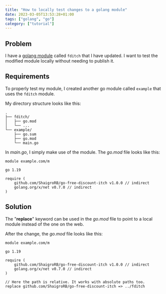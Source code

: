 ```yaml
---
title: "How to locally test changes to a golang module"
date: 2023-03-05T13:53:28+01:00
tags: ["golang", "go"]
category: ["tutorial"]
---
```


## Problem

I have a [golang module](https://github.com/ShaigroRB/go-free-discount-itch) called `fditch` that I have updated. I want to test the modified module locally without needing to publish it.

## Requirements

To properly test my module, I created another go module called `example` that uses the `fditch` module.

My directory structure looks like this:

```
.
├── fditch/
│   ├── go.mod
│   └── ...
└── example/
    ├── go.sum
    ├── go.mod
    └── main.go
```

In _main.go_, I simply make use of the module. The _go.mod_ file looks like this:

```golang
module example.com/m

go 1.19

require (
	github.com/ShaigroRB/go-free-discount-itch v1.0.0 // indirect
	golang.org/x/net v0.7.0 // indirect
)
```

## Solution

The "**replace**" keyword can be used in the _go.mod_ file to point to a local module instead of the one on the web.

After the change, the _go.mod_ file looks like this:

```golang
module example.com/m

go 1.19

require (
	github.com/ShaigroRB/go-free-discount-itch v1.0.0 // indirect
	golang.org/x/net v0.7.0 // indirect
)

// Here the path is relative. It works with absolute paths too.
replace github.com/ShaigroRB/go-free-discount-itch => ../fditch
```
